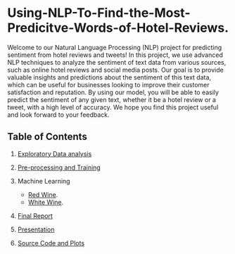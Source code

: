 # Using-NLP-To-Find-the-Most-Predicitve-Words-of-Hotel-Reviews.
Welcome to our Natural Language Processing (NLP) project for predicting sentiment from hotel reviews and tweets! 
In this project, we use advanced NLP techniques to analyze the sentiment of text data from various sources, such as online hotel 
reviews and social media posts. Our goal is to provide valuable insights and predictions about the sentiment of this text data, 
which can be useful for businesses looking to improve their customer satisfaction and reputation. By using our model, you will 
be able to easily predict the sentiment of any given text, whether it be a hotel review or a tweet, with a high level of accuracy. 
We hope you find this project useful and look forward to your feedback.


## Table of Contents

1. [Exploratory Data analysis](https://github.com/Tchawla182/Predicting-the-quality-of-wine-from-its-chemical-composition/blob/main/Notebooks/WINE%20CAPSTONE%20-%20Exploratory%20Data%20Analysis-checkpoint.ipynb)

2. [Pre-processing and Training](https://github.com/Tchawla182/Predicting-the-quality-of-wine-from-its-chemical-composition/blob/main/Notebooks/Wine%20Capstone%20Pre-processing%20and%20training.ipynb)

3. Machine Learning
    +   [Red Wine](https://github.com/Tchawla182/Predicting-the-quality-of-wine-from-its-chemical-composition/blob/main/Notebooks/Wine%20Capstone%20-%20Red%20Wine%20ML%20Modeling.ipynb). 
    +   [White Wine](https://github.com/Tchawla182/Predicting-the-quality-of-wine-from-its-chemical-composition/blob/main/Notebooks/Wine%20Capstone%20-%20White%20Wine%20ML%20Modeling.ipynb).

4. [Final Report](https://github.com/Tchawla182/Predicting-the-quality-of-wine-from-its-chemical-composition/blob/main/Notebooks/Wine%20Capstone%20Report.pdf)

5. [Presentation](https://github.com/Tchawla182/Predicting-the-quality-of-wine-from-its-chemical-composition/blob/main/Notebooks/Predicting%20Wine%20Quality%20Based%20off%20their%20physicochemical%20features.pdf)

6. [Source Code and Plots](https://github.com/Tchawla182/Predicting-the-quality-of-wine-from-its-chemical-composition/tree/main/plots)
